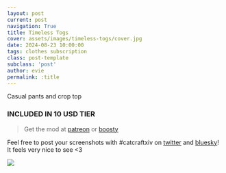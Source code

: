 ```yaml
---
layout: post
current: post
navigation: True
title: Timeless Togs
cover: assets/images/timeless-togs/cover.jpg
date: 2024-08-23 10:00:00
tags: clothes subscription
class: post-template
subclass: 'post'
author: evie
permalink: :title
---
```


Casual pants and crop top

### INCLUDED IN 10 USD TIER

> Get the mod at [patreon](https://www.patreon.com/posts/timeless-togs-113071717?utm_medium=clipboard_copy&utm_source=copyLink&utm_campaign=postshare_creator&utm_content=join_link) or [boosty](https://boosty.to/miaumori/posts/594d618e-fca3-4752-934e-873801ba0361?share=post_link)

Feel free to post your screenshots with #catcraftxiv on [twitter](https://x.com/hashtag/catcraftxiv?src=hashtag_click) and [bluesky](https://bsky.app/hashtag/catcraftxiv)! It feels very nice to see <3

<img src="/catalogue/assets/images/timeless-togs/cover.jpg"/>


